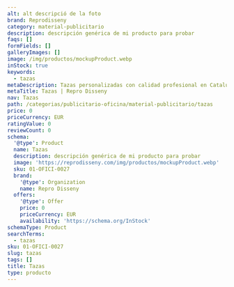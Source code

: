 ```yaml
---
alt: alt descripció de la foto
brand: Reprodisseny
category: material-publicitario
description: descripción genérica de mi producto para probar
faqs: []
formFields: []
galleryImages: []
image: /img/productos/mockupProduct.webp
inStock: true
keywords:
  - tazas
metaDescription: Tazas personalizadas con calidad profesional en Cataluña.
metaTitle: Tazas | Repro Disseny
nav: Tazas
path: /categorias/publicitario-oficina/material-publicitario/tazas
price: 0
priceCurrency: EUR
ratingValue: 0
reviewCount: 0
schema:
  '@type': Product
  name: Tazas
  description: descripción genérica de mi producto para probar
  image: 'https://reprodisseny.com/img/productos/mockupProduct.webp'
  sku: 01-OFICI-0027
  brand:
    '@type': Organization
    name: Repro Disseny
  offers:
    '@type': Offer
    price: 0
    priceCurrency: EUR
    availability: 'https://schema.org/InStock'
schemaType: Product
searchTerms:
  - tazas
sku: 01-OFICI-0027
slug: tazas
tags: []
title: Tazas
type: producto
---
```


